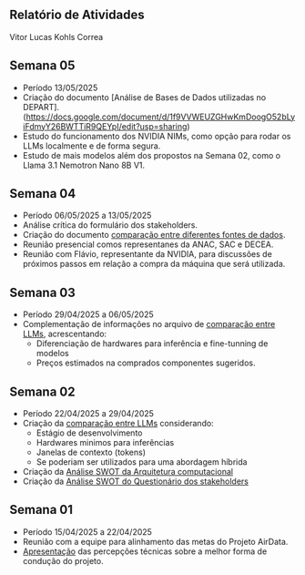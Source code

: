 ## Relatório de Atividades

Vitor Lucas Kohls Correa


## Semana 05

- Período 13/05/2025
- Criação do documento [Análise de Bases de Dados utilizadas no DEPART].(https://docs.google.com/document/d/1f9VVWEUZGHwKmDoogO52bLyiFdmyY26BWTTiR9QEYpI/edit?usp=sharing)
- Estudo do funcionamento dos NVIDIA NIMs, como opção para rodar os LLMs localmente e de forma segura.
- Estudo de mais modelos além dos propostos na Semana 02, como o Llama 3.1 Nemotron Nano 8B V1.

## Semana 04

- Período 06/05/2025 a 13/05/2025
- Análise crítica do formulário dos stakeholders.
- Criação do documento [comparação entre diferentes fontes de dados](https://docs.google.com/document/d/1HLMnlbZt8ylXIzrRr6MoVh8U-bWIBty7plvWBsPPBy0/edit?usp=sharing).
- Reunião presencial comos representanes da ANAC, SAC e DECEA.
- Reunião com Flávio, representante da NVIDIA, para discussões de próximos passos em relação a compra da máquina que será utilizada.

## Semana 03

- Período 29/04/2025 a 06/05/2025
- Complementação de informações no arquivo de [comparação entre LLMs](https://docs.google.com/spreadsheets/d/1QK12rzyuw98Bhg_oBESuXXyWgKENzEIPYtpncSDnUh0/edit?usp=sharing), acrescentando:
    - Diferenciação de hardwares para inferência e fine-tunning de modelos
    - Preços estimados na comprados componentes sugeridos.

## Semana 02

- Período 22/04/2025 a 29/04/2025
- Criação da [comparação entre LLMs](https://docs.google.com/spreadsheets/d/1QK12rzyuw98Bhg_oBESuXXyWgKENzEIPYtpncSDnUh0/edit?usp=sharing) considerando:
    - Estágio de desenvolvimento
    - Hardwares minimos para inferências
    - Janelas de contexto (tokens)
    - Se poderiam ser utilizados para uma abordagem híbrida
- Criação da [Análise SWOT da Arquitetura computacional](https://docs.google.com/document/d/15g-DqLeD-n8LQQVJA2i2VagBTpZrg8_y6vlONuN27cY/edit?usp=sharing)
- Criação da [Análise SWOT do Questionário dos stakeholders](https://docs.google.com/document/d/123raLMJKsbK-O0E4n1MzIK0NE3gprp5je0XJAz2kD54/edit?usp=sharing)

##  Semana 01

- Período 15/04/2025 a 22/04/2025
- Reunião com a equipe para alinhamento das metas do Projeto AirData.
- [Apresentação](https://drive.google.com/file/d/1PofxweEsw0OOPTfwMeL7lAQXXZTdT7-c/view?usp=sharing) das percepções técnicas sobre a melhor forma de condução do projeto.



